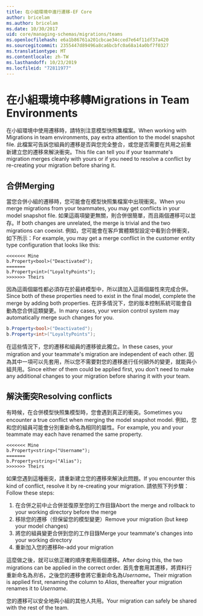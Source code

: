```yaml
---
title: 在小組環境中進行遷移-EF Core
author: bricelam
ms.author: bricelam
ms.date: 10/30/2017
uid: core/managing-schemas/migrations/teams
ms.openlocfilehash: e6a1b86761a201cbcae34cced7e64f11df37a420
ms.sourcegitcommit: 2355447d89496a8ca6bcbfc0a68a14a0bf7f0327
ms.translationtype: MT
ms.contentlocale: zh-TW
ms.lasthandoff: 10/23/2019
ms.locfileid: "72811977"
---
```

# <a name="migrations-in-team-environments"></a><span data-ttu-id="e458f-102">在小組環境中移轉</span><span class="sxs-lookup"><span data-stu-id="e458f-102">Migrations in Team Environments</span></span>

<span data-ttu-id="e458f-103">在小組環境中使用遷移時，請特別注意模型快照集檔案。</span><span class="sxs-lookup"><span data-stu-id="e458f-103">When working with Migrations in team environments, pay extra attention to the model snapshot file.</span></span> <span data-ttu-id="e458f-104">此檔案可告訴您組員的遷移是否與您完全整合，或您是否需要在共用之前重新建立您的遷移來解決衝突。</span><span class="sxs-lookup"><span data-stu-id="e458f-104">This file can tell you if your teammate's migration merges cleanly with yours or if you need to resolve a conflict by re-creating your migration before sharing it.</span></span>

## <a name="merging"></a><span data-ttu-id="e458f-105">合併</span><span class="sxs-lookup"><span data-stu-id="e458f-105">Merging</span></span>

<span data-ttu-id="e458f-106">當您合併小組的遷移時，您可能會在模型快照集檔案中出現衝突。</span><span class="sxs-lookup"><span data-stu-id="e458f-106">When you merge migrations from your teammates, you may get conflicts in your model snapshot file.</span></span> <span data-ttu-id="e458f-107">如果這兩項變更無關，則合併很簡單，而且兩個遷移可以並存。</span><span class="sxs-lookup"><span data-stu-id="e458f-107">If both changes are unrelated, the merge is trivial and the two migrations can coexist.</span></span> <span data-ttu-id="e458f-108">例如，您可能會在客戶實體類型設定中看到合併衝突，如下所示：</span><span class="sxs-lookup"><span data-stu-id="e458f-108">For example, you may get a merge conflict in the customer entity type configuration that looks like this:</span></span>

    <<<<<<< Mine
    b.Property<bool>("Deactivated");
    =======
    b.Property<int>("LoyaltyPoints");
    >>>>>>> Theirs

<span data-ttu-id="e458f-109">因為這兩個屬性都必須存在於最終模型中，所以請加入這兩個屬性來完成合併。</span><span class="sxs-lookup"><span data-stu-id="e458f-109">Since both of these properties need to exist in the final model, complete the merge by adding both properties.</span></span> <span data-ttu-id="e458f-110">在許多情況下，您的版本控制系統可能會自動為您合併這類變更。</span><span class="sxs-lookup"><span data-stu-id="e458f-110">In many cases, your version control system may automatically merge such changes for you.</span></span>

``` csharp
b.Property<bool>("Deactivated");
b.Property<int>("LoyaltyPoints");
```

<span data-ttu-id="e458f-111">在這些情況下，您的遷移和組員的遷移彼此獨立。</span><span class="sxs-lookup"><span data-stu-id="e458f-111">In these cases, your migration and your teammate's migration are independent of each other.</span></span> <span data-ttu-id="e458f-112">因為其中一項可以先套用，所以您不需要對您的遷移進行任何額外的變更，就能與小組共用。</span><span class="sxs-lookup"><span data-stu-id="e458f-112">Since either of them could be applied first, you don't need to make any additional changes to your migration before sharing it with your team.</span></span>

## <a name="resolving-conflicts"></a><span data-ttu-id="e458f-113">解決衝突</span><span class="sxs-lookup"><span data-stu-id="e458f-113">Resolving conflicts</span></span>

<span data-ttu-id="e458f-114">有時候，在合併模型快照集模型時，您會遇到真正的衝突。</span><span class="sxs-lookup"><span data-stu-id="e458f-114">Sometimes you encounter a true conflict when merging the model snapshot model.</span></span> <span data-ttu-id="e458f-115">例如，您和您的組員可能會分別重新命名為相同的屬性。</span><span class="sxs-lookup"><span data-stu-id="e458f-115">For example, you and your teammate may each have renamed the same property.</span></span>

    <<<<<<< Mine
    b.Property<string>("Username");
    =======
    b.Property<string>("Alias");
    >>>>>>> Theirs

<span data-ttu-id="e458f-116">如果您遇到這種衝突，請重新建立您的遷移來解決此問題。</span><span class="sxs-lookup"><span data-stu-id="e458f-116">If you encounter this kind of conflict, resolve it by re-creating your migration.</span></span> <span data-ttu-id="e458f-117">請依照下列步驟：</span><span class="sxs-lookup"><span data-stu-id="e458f-117">Follow these steps:</span></span>

1. <span data-ttu-id="e458f-118">在合併之前中止合併並復原至您的工作目錄</span><span class="sxs-lookup"><span data-stu-id="e458f-118">Abort the merge and rollback to your working directory before the merge</span></span>
2. <span data-ttu-id="e458f-119">移除您的遷移（但保留您的模型變更）</span><span class="sxs-lookup"><span data-stu-id="e458f-119">Remove your migration (but keep your model changes)</span></span>
3. <span data-ttu-id="e458f-120">將您的組員變更合併到您的工作目錄</span><span class="sxs-lookup"><span data-stu-id="e458f-120">Merge your teammate's changes into your working directory</span></span>
4. <span data-ttu-id="e458f-121">重新加入您的遷移</span><span class="sxs-lookup"><span data-stu-id="e458f-121">Re-add your migration</span></span>

<span data-ttu-id="e458f-122">這麼做之後，就可以依正確的順序套用兩個遷移。</span><span class="sxs-lookup"><span data-stu-id="e458f-122">After doing this, the two migrations can be applied in the correct order.</span></span> <span data-ttu-id="e458f-123">首先會套用其遷移，將資料行重新命名為*別名*，之後您的遷移會將它重新命名為*Username*。</span><span class="sxs-lookup"><span data-stu-id="e458f-123">Their migration is applied first, renaming the column to *Alias*, thereafter your migration renames it to *Username*.</span></span>

<span data-ttu-id="e458f-124">您的遷移可以安全地與小組的其他人共用。</span><span class="sxs-lookup"><span data-stu-id="e458f-124">Your migration can safely be shared with the rest of the team.</span></span>
